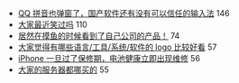 - [QQ 拼音也弹窗了，国产软件还有没有可以信任的输入法](https://www.v2ex.com/t/591998) 146
- [大家最近笑过吗](https://www.v2ex.com/t/591995) 110
- [居然在摸鱼的时候看到了自己公司的产品！](https://www.v2ex.com/t/592152) 74
- [大家觉得有哪些语言/工具/系统/软件的 logo 比较好看](https://www.v2ex.com/t/592204) 57
- [iPhone 一旦过了保修期，电池健康立即出现维修](https://www.v2ex.com/t/592087) 56
- [大家的服务器都哪买的](https://www.v2ex.com/t/592012) 55